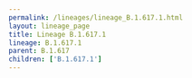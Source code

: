 ```yaml
---
permalink: /lineages/lineage_B.1.617.1.html
layout: lineage_page
title: Lineage B.1.617.1
lineage: B.1.617.1
parent: B.1.617
children: ['B.1.617.1']
---
```


